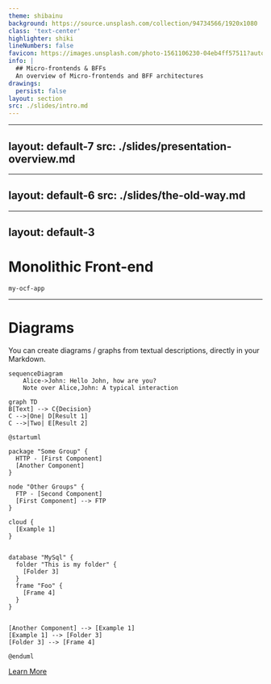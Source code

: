 ```yaml
---
theme: shibainu
background: https://source.unsplash.com/collection/94734566/1920x1080
class: 'text-center'
highlighter: shiki
lineNumbers: false
favicon: https://images.unsplash.com/photo-1561106230-04eb4ff57511?auto=format&fit=crop&w=64&q=80
info: |
  ## Micro-frontends & BFFs
  An overview of Micro-frontends and BFF architectures
drawings:
  persist: false
layout: section
src: ./slides/intro.md
---
```


---
layout: default-7
src: ./slides/presentation-overview.md
---

---
layout: default-6
src: ./slides/the-old-way.md
---

---
layout: default-3
---

# Monolithic Front-end

`my-ocf-app`

<!-- ./components/SelfPromo.vue -->
<SelfPromo />

---

# Diagrams

You can create diagrams / graphs from textual descriptions, directly in your Markdown.

<div class="grid grid-cols-3 gap-10 pt-4 -mb-6">

```mermaid {scale: 0.5}
sequenceDiagram
    Alice->John: Hello John, how are you?
    Note over Alice,John: A typical interaction
```

```mermaid {theme: 'neutral', scale: 0.8}
graph TD
B[Text] --> C{Decision}
C -->|One| D[Result 1]
C -->|Two| E[Result 2]
```

```plantuml {scale: 0.7}
@startuml

package "Some Group" {
  HTTP - [First Component]
  [Another Component]
}

node "Other Groups" {
  FTP - [Second Component]
  [First Component] --> FTP
}

cloud {
  [Example 1]
}


database "MySql" {
  folder "This is my folder" {
    [Folder 3]
  }
  frame "Foo" {
    [Frame 4]
  }
}


[Another Component] --> [Example 1]
[Example 1] --> [Folder 3]
[Folder 3] --> [Frame 4]

@enduml
```

</div>

[Learn More](https://sli.dev/guide/syntax.html#diagrams)
